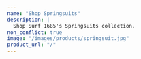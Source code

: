 ```yaml
---
name: "Shop Springsuits"
description: |
  Shop Surf 1685's Springsuits collection.
non_conflict: true
image: "/images/products/springsuit.jpg"
product_url: "/"
---
```

